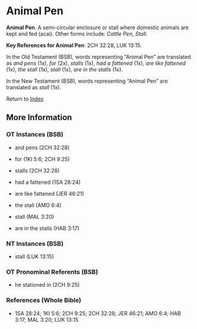 # Animal Pen
**Animal Pen**. 
A semi-circular enclosure or stall where domestic animals are kept and fed (acai). 
Other forms include: 
*Cattle Pen*, *Stall*. 


**Key References for Animal Pen**: 
2CH 32:28, LUK 13:15. 


In the Old Testament (BSB), words representing “Animal Pen” are translated as 
*and pens* (1x), *for* (2x), *stalls* (1x), *had a fattened* (1x), *are like fattened* (1x), *the stall* (1x), *stall* (1x), *are in the stalls* (1x). 


In the New Testament (BSB), words representing “Animal Pen” are translated as 
*stall* (1x). 


Return to [Index](00-Index.md)

## More Information

### OT Instances (BSB)

* and pens (2CH 32:28)

* for (1KI 5:6; 2CH 9:25)

* stalls (2CH 32:28)

* had a fattened (1SA 28:24)

* are like fattened (JER 46:21)

* the stall (AMO 6:4)

* stall (MAL 3:20)

* are in the stalls (HAB 3:17)



### NT Instances (BSB)

* stall (LUK 13:15)



### OT Pronominal Referents (BSB)

* he stationed in (2CH 9:25)



### References (Whole Bible)

* 1SA 28:24; 1KI 5:6; 2CH 9:25; 2CH 32:28; JER 46:21; AMO 6:4; HAB 3:17; MAL 3:20; LUK 13:15



